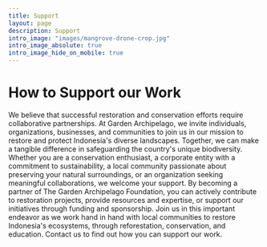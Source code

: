 ```yaml
---
title: Support 
layout: page
description: Support 
intro_image: "images/mangrove-drone-crop.jpg"
intro_image_absolute: true
intro_image_hide_on_mobile: true
---
```


# How to Support our Work

We believe that successful restoration and conservation efforts require collaborative partnerships. At Garden Archipelago, we invite individuals, organizations, businesses, and communities to join us in our mission to restore and protect Indonesia's diverse landscapes. Together, we can make a tangible difference in safeguarding the country's unique biodiversity. Whether you are a conservation enthusiast, a corporate entity with a commitment to sustainability, a local community passionate about preserving your natural surroundings, or an organization seeking meaningful collaborations, we welcome your support. By becoming a partner of The Garden Archipelago Foundation, you can actively contribute to restoration projects, provide resources and expertise, or support our initiatives through funding and sponsorship. Join us in this important endeavor as we work hand in hand with local communities to restore Indonesia's ecosystems, through reforestation, conservation, and education. Contact us to find out how you can support our work.
